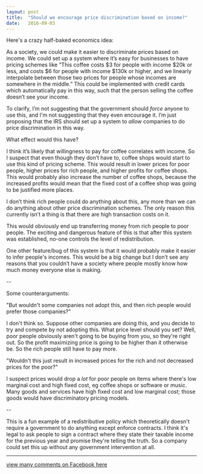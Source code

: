 ```yaml
---
layout: post
title:  "Should we encourage price discrimination based on income?"
date:   2016-09-03
---
```


Here's a crazy half-baked economics idea:

As a society, we could make it easier to discriminate prices based on income. We could set up a system where it’s easy for businesses to have pricing schemes like “This coffee costs $3 for people with income $20k or less, and costs $6 for people with income $130k or higher, and we linearly interpolate between those two prices for people whose incomes are somewhere in the middle.” This could be implemented with credit cards which automatically pay in this way, such that the person selling the coffee doesn’t see your income.

To clarify, I’m not suggesting that the government should *force* anyone to use this, and I'm not suggesting that they even encourage it. I’m just proposing that the IRS should set up a system to *allow* companies to do price discrimination in this way.

What effect would this have?

I think it’s likely that willingness to pay for coffee correlates with income. So I suspect that even though they don’t have to, coffee shops would start to use this kind of pricing scheme. This would result in lower prices for poor people, higher prices for rich people, and higher profits for coffee shops. This would probably also increase the number of coffee shops, because the increased profits would mean that the fixed cost of a coffee shop was going to be justified more places.

I don’t think rich people could do anything about this, any more than we can do anything about other price discrimination schemes. The only reason this currently isn’t a thing is that there are high transaction costs on it.

This would obviously end up transferring money from rich people to poor people. The exciting and dangerous feature of this is that after this system was established, no-one controls the level of redistribution.

One other feature/bug of this system is that it would probably make it easier to infer people's incomes. This would be a big change but I don’t see any reasons that you couldn’t have a society where people mostly know how much money everyone else is making.

--

Some counterarguments:

"But wouldn't some companies not adopt this, and then rich people would prefer those companies?"

I don't think so. Suppose other companies are doing this, and you decide to try and compete by not adopting this. What price level should you set? Well, poor people obviously aren't going to be buying from you, so they're right out. So the profit maximizing price is going to be higher than it otherwise be. So the rich people still have to pay more.

"Wouldn't this just result in increased prices for the rich and not decreased prices for the poor?"

I suspect prices would drop a *lot* for poor people on items where there's low marginal cost and high fixed cost, eg coffee shops or software or music. Many goods and services have high fixed cost and low marginal cost; those goods would have discriminatory pricing models.


--

This is a fun example of a redistributive policy which theoretically doesn't require a government to do anything except enforce contracts. I think it's legal to ask people to sign a contract where they state their taxable income for the previous year and promise they're telling the truth. So a company could set this up without any government intervention at all.


----

[view many comments on Facebook here](https://www.facebook.com/bshlgrs/posts/10208514682599309)
